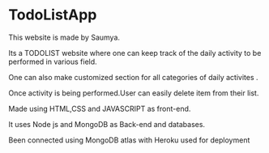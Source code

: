 # TodoListApp
This website is made by Saumya.

Its a TODOLIST website where one can keep track of the daily activity to be performed in various field.

One can also make customized section for all categories of daily activites .

Once activity is being performed.User can easily delete item from their list.

Made using HTML,CSS and JAVASCRIPT as front-end.

It uses Node js and MongoDB as Back-end and databases.

Been connected using MongoDB atlas with Heroku used for deployment
